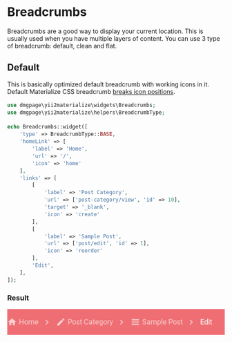 
# Breadcrumbs
Breadcrumbs are a good way to display your current location. This is usually used when you have multiple layers of content. You can use 3 type of breadcrumb: default, clean and flat.
## Default
This is basically optimized default breadcrumb with working icons in it. Default Materialize CSS breadcrumb [breaks icon positions](https://github.com/Dogfalo/materialize/issues/6224).

```php
use dmgpage\yii2materialize\widgets\Breadcrumbs;
use dmgpage\yii2materialize\helpers\BreadcrumbType;

echo Breadcrumbs::widget([
    'type' => BreadcrumbType::BASE,
    'homeLink' => [
        'label' => 'Home',
        'url' => '/',
        'icon' => 'home'
    ],
    'links' => [
        [
            'label' => 'Post Category',
            'url' => ['post-category/view', 'id' => 10],
            'target' => '_blank',
            'icon' => 'create'
        ],
        [
            'label' => 'Sample Post',
            'url' => ['post/edit', 'id' => 1],
            'icon' => 'reorder'
        ],
        'Edit',
    ],
]);
```
### Result
![Default breadcrumb](https://github.com/DMGPage/yii2-materialize/blob/master/doc/breadcrumb/default.png)


